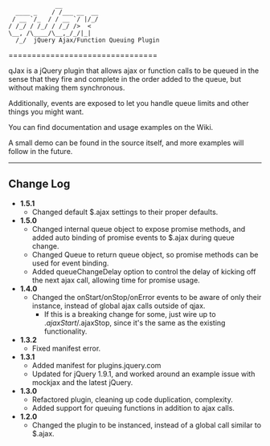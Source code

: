 	             __
	  ____ _    / /___ __  __
	 / __ `/_  / / __ `/ |/_/
	/ /_/ / /_/ / /_/ />  <
	\__, /\____/\__,_/_/|_|
	  /_/  jQuery Ajax/Function Queuing Plugin
================================

qJax is a jQuery plugin that allows ajax or function calls to be queued in the sense that they fire and complete in the order added to the queue, but without making them synchronous.

Additionally, events are exposed to let you handle queue limits and other things you might want.

You can find documentation and usage examples on the Wiki.

A small demo can be found in the source itself, and more examples will follow in the future.

- - -

Change Log
---------------------
* **1.5.1**
	* Changed default $.ajax settings to their proper defaults.
* **1.5.0**
	* Changed internal queue object to expose promise methods, and added auto binding of promise events to $.ajax during queue change.
	* Changed Queue to return queue object, so promise methods can be used for event binding.
	* Added queueChangeDelay option to control the delay of kicking off the next ajax call, allowing time for promise usage.
* **1.4.0**
	* Changed the onStart/onStop/onError events to be aware of only their instance, instead of global ajax calls outside of qjax.
		* If this is a breaking change for some, just wire up to $.ajaxStart/$.ajaxStop, since it's the same as the existing functionality.
* **1.3.2**
	* Fixed manifest error.
* **1.3.1**
	* Added manifest for plugins.jquery.com
	* Updated for jQuery 1.9.1, and worked around an example issue with mockjax and the latest jQuery.
* **1.3.0**
    * Refactored plugin, cleaning up code duplication, complexity.
    * Added support for queuing functions in addition to ajax calls.
* **1.2.0**
    * Changed the plugin to be instanced, instead of a global call similar to $.ajax.